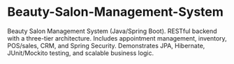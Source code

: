# Beauty-Salon-Management-System
Beauty Salon Management System (Java/Spring Boot). RESTful backend with a three-tier architecture. Includes appointment management, inventory, POS/sales, CRM, and Spring Security. Demonstrates JPA, Hibernate, JUnit/Mockito testing, and scalable business logic.
